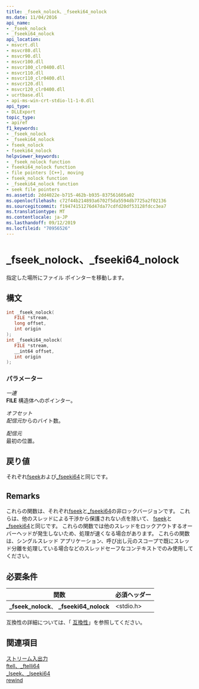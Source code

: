 ```yaml
---
title: _fseek_nolock、_fseeki64_nolock
ms.date: 11/04/2016
api_name:
- _fseek_nolock
- _fseeki64_nolock
api_location:
- msvcrt.dll
- msvcr80.dll
- msvcr90.dll
- msvcr100.dll
- msvcr100_clr0400.dll
- msvcr110.dll
- msvcr110_clr0400.dll
- msvcr120.dll
- msvcr120_clr0400.dll
- ucrtbase.dll
- api-ms-win-crt-stdio-l1-1-0.dll
api_type:
- DLLExport
topic_type:
- apiref
f1_keywords:
- _fseek_nolock
- _fseeki64_nolock
- fseek_nolock
- fseeki64_nolock
helpviewer_keywords:
- _fseek_nolock function
- fseeki64_nolock function
- file pointers [C++], moving
- fseek_nolock function
- _fseeki64_nolock function
- seek file pointers
ms.assetid: 2dd4022e-b715-462b-b935-837561605a02
ms.openlocfilehash: c72f44b214893a6702f5da5594db7725a2f02136
ms.sourcegitcommit: f19474151276d47da77cdfd20df53128fdcc3ea7
ms.translationtype: MT
ms.contentlocale: ja-JP
ms.lasthandoff: 09/12/2019
ms.locfileid: "70956526"
---
```

# <a name="_fseek_nolock-_fseeki64_nolock"></a>_fseek_nolock、_fseeki64_nolock

指定した場所にファイル ポインターを移動します。

## <a name="syntax"></a>構文

```C
int _fseek_nolock(
   FILE *stream,
   long offset,
   int origin
);
int _fseeki64_nolock(
   FILE *stream,
   __int64 offset,
   int origin
);
```

### <a name="parameters"></a>パラメーター

*一連*<br/>
**FILE** 構造体へのポインター。

*オフセット*<br/>
*配信元*からのバイト数。

*配信元*<br/>
最初の位置。

## <a name="return-value"></a>戻り値

それぞれ[fseek](fseek-fseeki64.md)および[_fseeki64](fseek-fseeki64.md)と同じです。

## <a name="remarks"></a>Remarks

これらの関数は、それぞれ[fseek](fseek-fseeki64.md)と[_fseeki64](fseek-fseeki64.md)の非ロックバージョンです。 これらは、他のスレッドによる干渉から保護されない点を除いて、 [fseek](fseek-fseeki64.md)と[_fseeki64](fseek-fseeki64.md)と同じです。 これらの関数では他のスレッドをロックアウトするオーバーヘッドが発生しないため、処理が速くなる場合があります。 これらの関数は、シングルスレッド アプリケーション、呼び出し元のスコープで既にスレッド分離を処理している場合などのスレッドセーフなコンテキストでのみ使用してください。

## <a name="requirements"></a>必要条件

|関数|必須ヘッダー|
|--------------|---------------------|
|**_fseek_nolock**、 **_fseeki64_nolock**|\<stdio.h>|

互換性の詳細については、「 [互換性](../../c-runtime-library/compatibility.md)」を参照してください。

## <a name="see-also"></a>関連項目

[ストリーム入出力](../../c-runtime-library/stream-i-o.md)<br/>
[ftell、_ftelli64](ftell-ftelli64.md)<br/>
[_lseek、_lseeki64](lseek-lseeki64.md)<br/>
[rewind](rewind.md)<br/>
